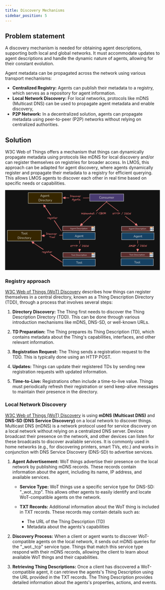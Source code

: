 ```yaml
---
title: Discovery Mechanisms
sidebar_position: 5
---
```


## Problem statement

A discovery mechanism is needed for obtaining agent descriptions, supporting both local and global networks. It must accommodate updates to agent descriptions and handle the dynamic nature of agents, allowing for their constant evolution.

Agent metadata can be propagated across the network using various transport mechanisms:

* **Centralized Registry:** Agents can publish their metadata to a registry, which serves as a repository for agent information.
* **Local Network Discovery:** For local networks, protocols like mDNS (Multicast DNS) can be used to propagate agent metadata and enable discovery,
* **P2P Network:**  In a decentralized solution, agents can propagate metadata using peer-to-peer (P2P) networks without relying on centralized authorities.

## Solution

W3C Web of Things offers a mechanism that things can dynamically propagate metadata using protocols like mDNS for local discovery and/or can register themselves on registries for broader access. In LMOS, this approach can be adapted for agent discovery, where agents dynamically register and propagate their metadata to a registry for efficient querying. This allows LMOS agents to discover each other in real time based on specific needs or capabilities.

![Agent Communication](/img/agent_communication.png)

### Registry approach

[W3C Web of Things (WoT) Discovery](https://www.w3.org/TR/wot-discovery/#architecture) describes how things can register themselves in a central directory, known as a Thing Description Directory (TDD), through a process that involves several steps:

1. **Directory Discovery:**
The Thing first needs to discover the Thing Description Directory (TDD). This can be done through various introduction mechanisms like mDNS, DNS-SD, or well-known URLs.

2. **TD Preparation:**
The Thing prepares its Thing Description (TD), which contains metadata about the Thing's capabilities, interfaces, and other relevant information.

3. **Registration Request:**
The Thing sends a registration request to the TDD. This is typically done using an HTTP POST.

4. **Updates:**
Things can update their registered TDs by sending new registration requests with updated information.

5. **Time-to-Live:**
Registrations often include a time-to-live value. Things must periodically refresh their registration or send keep-alive messages to maintain their presence in the directory.

### Local Network Discovery

[W3C Web of Things (WoT) Discovery](https://www.w3.org/TR/wot-discovery/#architecture) is using **mDNS (Multicast DNS)** and **DNS-SD (DNS Service Discovery)** on a local network to discover things.
Multicast DNS (mDNS) is a network protocol used for service discovery on a local network without relying on a centralized DNS server. Devices broadcast their presence on the network, and other devices can listen for these broadcasts to discover available services. It is commonly used in home networks (e.g., for discovering printers, smart TVs, etc.) and works in conjunction with DNS Service Discovery (DNS-SD) to advertise services.

1. **Agent Advertisement:**
WoT things advertise their presence on the local network by publishing mDNS records. These records contain information about the agent, including its name, IP address, and available services.

    - **Service Type:**
    WoT things use a specific service type for DNS-SD: "_wot._tcp". This allows other agents to easily identify and locate WoT-compatible agents on the network.

    - **TXT Records:**
    Additional information about the WoT thing is included in TXT records. These records may contain details such as:
        - The URL of the Thing Description (TD)
        - Metadata about the agents's capabilities

2. **Discovery Process:**
When a client or agent wants to discover WoT-compatible agents on the local network, it sends out mDNS queries for the "_wot._tcp" service type.
Things that match this service type respond with their mDNS records, allowing the client to learn about available WoT things and their capabilities.


3. **Retrieving Thing Descriptions:**
Once a client has discovered a WoT-compatible agent, it can retrieve the agents's Thing Description using the URL provided in the TXT records.
The Thing Description provides detailed information about the agents's properties, actions, and events.
